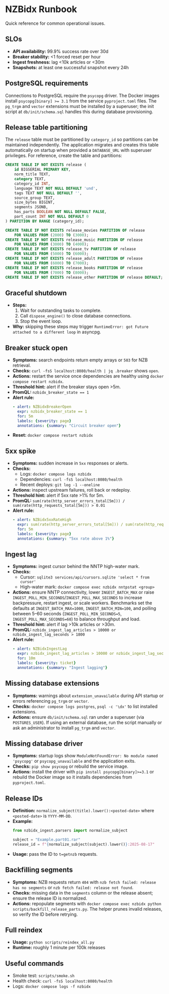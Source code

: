 # NZBidx Runbook

Quick reference for common operational issues.

## SLOs
- **API availability:** 99.9% success rate over 30d
- **Breaker stability:** <1 forced reset per hour
- **Ingest freshness:** lag <10k articles or <30m
- **Snapshots:** at least one successful snapshot every 24h

## PostgreSQL requirements
Connections to PostgreSQL require the `psycopg` driver. The Docker images
install `psycopg[binary] >= 3.1` from the service `pyproject.toml` files. The
`pg_trgm` and `vector` extensions must be installed by a superuser; the init
script at `db/init/schema.sql` handles this during database provisioning.

## Release table partitioning
The `release` table must be partitioned by `category_id` so partitions can be
maintained independently. The application migrates and creates this table automatically on startup when provided a `DATABASE_URL` with superuser privileges. For reference, create the table and partitions:

```sql
CREATE TABLE IF NOT EXISTS release (
    id BIGSERIAL PRIMARY KEY,
    norm_title TEXT,
    category TEXT,
    category_id INT,
    language TEXT NOT NULL DEFAULT 'und',
    tags TEXT NOT NULL DEFAULT '',
    source_group TEXT,
    size_bytes BIGINT,
    segments JSONB,
    has_parts BOOLEAN NOT NULL DEFAULT FALSE,
    part_count INT NOT NULL DEFAULT 0
) PARTITION BY RANGE (category_id);

CREATE TABLE IF NOT EXISTS release_movies PARTITION OF release
    FOR VALUES FROM (2000) TO (3000);
CREATE TABLE IF NOT EXISTS release_music PARTITION OF release
    FOR VALUES FROM (3000) TO (4000);
CREATE TABLE IF NOT EXISTS release_tv PARTITION OF release
    FOR VALUES FROM (5000) TO (6000);
CREATE TABLE IF NOT EXISTS release_adult PARTITION OF release
    FOR VALUES FROM (6000) TO (7000);
CREATE TABLE IF NOT EXISTS release_books PARTITION OF release
    FOR VALUES FROM (7000) TO (8000);
CREATE TABLE IF NOT EXISTS release_other PARTITION OF release DEFAULT;
```

## Graceful shutdown
- **Steps:**
  1. Wait for outstanding tasks to complete.
  2. Call `dispose_engine()` to close database connections.
  3. Stop the event loop.
- **Why:** skipping these steps may trigger `RuntimeError: got Future attached to a different loop` in asyncpg.

## Breaker stuck open
- **Symptoms:** search endpoints return empty arrays or `503` for NZB retrieval.
- **Checks:** `curl -fsS localhost:8080/health | jq .breaker` shows `open`.
- **Actions:** restart the service once dependencies are healthy using
  `docker compose restart nzbidx`.
- **Threshold hint:** alert if the breaker stays open >5m.
- **PromQL:** `nzbidx_breaker_state == 1`
- **Alert rule:**
  ```yaml
  - alert: NZBidxBreakerOpen
    expr: nzbidx_breaker_state == 1
    for: 5m
    labels: {severity: page}
    annotations: {summary: "Circuit breaker open"}
  ```
- **Reset:** `docker compose restart nzbidx`

## 5xx spike
- **Symptoms:** sudden increase in `5xx` responses or alerts.
- **Checks:**
  - Logs: `docker compose logs nzbidx`
  - Dependencies: `curl -fsS localhost:8080/health`
  - Recent deploys: `git log -1 --oneline`
- **Actions:** inspect upstream failures, roll back or redeploy.
- **Threshold hint:** alert if 5xx rate >1% for 5m.
- **PromQL:** `sum(rate(http_server_errors_total[5m])) / sum(rate(http_requests_total[5m])) > 0.01`
- **Alert rule:**
  ```yaml
  - alert: NZBidx5xxRateHigh
    expr: sum(rate(http_server_errors_total[5m])) / sum(rate(http_requests_total[5m])) > 0.01
    for: 5m
    labels: {severity: page}
    annotations: {summary: "5xx rate above 1%"}
  ```

## Ingest lag
- **Symptoms:** ingest cursor behind the NNTP high-water mark.
- **Checks:**
  - Cursor: `sqlite3 services/api/cursors.sqlite 'select * from cursor'`
  - High-water mark: `docker compose exec nzbidx nntpstat <group>`
- **Actions:** ensure NNTP connectivity, lower `INGEST_BATCH_MAX` or raise
  `INGEST_POLL_MIN_SECONDS`/`INGEST_POLL_MAX_SECONDS` to increase
  backpressure, restart ingest, or scale workers. Benchmarks set the
  defaults at `INGEST_BATCH_MAX=1000`, `INGEST_BATCH_MIN=100`, and polling
  between 5–60 seconds (`INGEST_POLL_MIN_SECONDS=5`,
  `INGEST_POLL_MAX_SECONDS=60`) to balance throughput and load.
- **Threshold hint:** alert if lag >10k articles or >30m.
- **PromQL:** `nzbidx_ingest_lag_articles > 10000 or nzbidx_ingest_lag_seconds > 1800`
- **Alert rule:**
  ```yaml
  - alert: NZBidxIngestLag
    expr: nzbidx_ingest_lag_articles > 10000 or nzbidx_ingest_lag_seconds > 1800
    for: 10m
    labels: {severity: ticket}
    annotations: {summary: "Ingest lagging"}
  ```


## Missing database extensions
- **Symptoms:** warnings about `extension_unavailable` during API startup or errors
  referencing `pg_trgm` or `vector`.
- **Checks:** `docker compose logs postgres`, `psql -c '\dx'` to list installed
  extensions.
- **Actions:** ensure `db/init/schema.sql` ran under a superuser (via
  `POSTGRES_USER`).  If using an external database, run the script manually or
  ask an administrator to install `pg_trgm` and `vector`.

## Missing database driver
- **Symptoms:** startup logs show `ModuleNotFoundError: No module named 'psycopg'`
  or `psycopg_unavailable` and the application exits.
- **Checks:** `pip show psycopg` or rebuild the service image.
- **Actions:** install the driver with `pip install psycopg[binary]>=3.1` or
  rebuild the Docker image so it installs dependencies from `pyproject.toml`.

## Release IDs
- **Definition:** `normalize_subject(title).lower():<posted-date>` where
  `<posted-date>` is `YYYY-MM-DD`.
- **Example:**
  ```python
  from nzbidx_ingest.parsers import normalize_subject

  subject = "Example.part01.rar"
  release_id = f"{normalize_subject(subject).lower()}:2025-08-17"
  ```
- **Usage:** pass the ID to `t=getnzb` requests.

## Backfilling segments
- **Symptoms:** NZB requests return `404` with `nzb fetch failed: release has no segments` or `nzb fetch failed: release not found`.
- **Checks:** missing data in the `segments` column or the release absent; ensure the release ID is normalized.
- **Actions:** repopulate segments with `docker compose exec nzbidx python scripts/backfill_release_parts.py`. The helper prunes invalid releases, so verify the ID before retrying.


## Full reindex
- **Usage:** `python scripts/reindex_all.py`
- **Runtime:** roughly 1 minute per 100k releases

## Useful commands
- Smoke test: `scripts/smoke.sh`
- Health check: `curl -fsS localhost:8080/health`
- Logs: `docker compose logs -f nzbidx`
